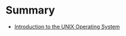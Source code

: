 # Summary

* [Introduction to the UNIX Operating System](introduction_to_the_unix_operating_system/README.md)

